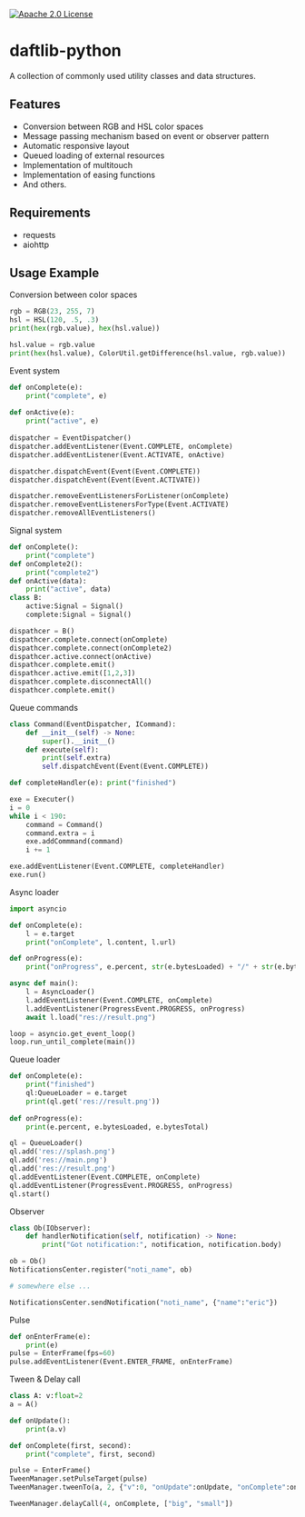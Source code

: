 [![Apache 2.0 License](https://img.shields.io/badge/license-Apache-blue.svg?style=flat)](LICENSE.md)

# daftlib-python
A collection of commonly used utility classes and data structures.

## Features
- Conversion between RGB and HSL color spaces
- Message passing mechanism based on event or observer pattern
- Automatic responsive layout
- Queued loading of external resources
- Implementation of multitouch
- Implementation of easing functions
- And others.

## Requirements
- requests
- aiohttp

## Usage Example
Conversion between color spaces
```python
rgb = RGB(23, 255, 7)
hsl = HSL(120, .5, .3)
print(hex(rgb.value), hex(hsl.value))

hsl.value = rgb.value
print(hex(hsl.value), ColorUtil.getDifference(hsl.value, rgb.value))
```

Event system
```python
def onComplete(e):
    print("complete", e)
    
def onActive(e):
    print("active", e)
    
dispatcher = EventDispatcher()
dispatcher.addEventListener(Event.COMPLETE, onComplete)
dispatcher.addEventListener(Event.ACTIVATE, onActive)

dispatcher.dispatchEvent(Event(Event.COMPLETE))
dispatcher.dispatchEvent(Event(Event.ACTIVATE))

dispatcher.removeEventListenersForListener(onComplete)
dispatcher.removeEventListenersForType(Event.ACTIVATE)
dispatcher.removeAllEventListeners()
```

Signal system
```python
def onComplete():
    print("complete")
def onComplete2():
    print("complete2")
def onActive(data):
    print("active", data)
class B:
    active:Signal = Signal()
    complete:Signal = Signal()

dispathcer = B()
dispathcer.complete.connect(onComplete)
dispathcer.complete.connect(onComplete2)
dispathcer.active.connect(onActive)
dispathcer.complete.emit()
dispathcer.active.emit([1,2,3])
dispathcer.complete.disconnectAll()
dispathcer.complete.emit()
```

Queue commands
```python
class Command(EventDispatcher, ICommand):
    def __init__(self) -> None:
        super().__init__()
    def execute(self):
        print(self.extra)
        self.dispatchEvent(Event(Event.COMPLETE))

def completeHandler(e): print("finished")

exe = Executer()
i = 0
while i < 190:
    command = Command()
    command.extra = i
    exe.addCommmand(command)
    i += 1

exe.addEventListener(Event.COMPLETE, completeHandler)
exe.run()
```

Async loader
```python
import asyncio

def onComplete(e):
    l = e.target
    print("onComplete", l.content, l.url)

def onProgress(e):
    print("onProgress", e.percent, str(e.bytesLoaded) + "/" + str(e.bytesTotal))

async def main():
    l = AsyncLoader()
    l.addEventListener(Event.COMPLETE, onComplete)
    l.addEventListener(ProgressEvent.PROGRESS, onProgress)
    await l.load("res://result.png")

loop = asyncio.get_event_loop()
loop.run_until_complete(main())
```

Queue loader
```python
def onComplete(e):
    print("finished")
    ql:QueueLoader = e.target
    print(ql.get('res://result.png'))
   
def onProgress(e):
    print(e.percent, e.bytesLoaded, e.bytesTotal)

ql = QueueLoader()
ql.add('res://splash.png')
ql.add('res://main.png')
ql.add('res://result.png')
ql.addEventListener(Event.COMPLETE, onComplete)
ql.addEventListener(ProgressEvent.PROGRESS, onProgress)
ql.start()
```

Observer
```python
class Ob(IObserver):
    def handlerNotification(self, notification) -> None:
        print("Got notification:", notification, notification.body)

ob = Ob()
NotificationsCenter.register("noti_name", ob)

# somewhere else ...

NotificationsCenter.sendNotification("noti_name", {"name":"eric"})
```

Pulse
```python
def onEnterFrame(e):
    print(e)
pulse = EnterFrame(fps=60)
pulse.addEventListener(Event.ENTER_FRAME, onEnterFrame)
```

Tween & Delay call
```python
class A: v:float=2
a = A()

def onUpdate():
    print(a.v)

def onComplete(first, second):
    print("complete", first, second)

pulse = EnterFrame()
TweenManager.setPulseTarget(pulse)
TweenManager.tweenTo(a, 2, {"v":0, "onUpdate":onUpdate, "onComplete":onComplete, "onCompleteParams":[1024, 2048], "ease":Easing.backEaseInOut})

TweenManager.delayCall(4, onComplete, ["big", "small"])
```
